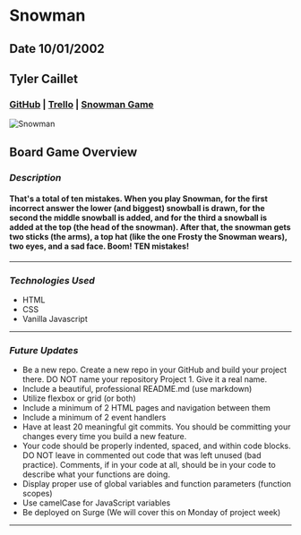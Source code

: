 # Snowman

## Date 10/01/2002

## Tyler Caillet

### [GitHub](https://github.com/tylercaillet/Snowman) | [Trello](https://trello.com/b/aKWSHYKP/snowman) | [Snowman Game](pretty-snowman.surge.sh)

![Snowman](https://i.ytimg.com/vi/8dRFwpWuRDs/maxresdefault.jpg)

## Board Game Overview

### **_Description_**

#### That's a total of ten mistakes. When you play Snowman, for the first incorrect answer the lower (and biggest) snowball is drawn, for the second the middle snowball is added, and for the third a snowball is added at the top (the head of the snowman). After that, the snowman gets two sticks (the arms), a top hat (like the one Frosty the Snowman wears), two eyes, and a sad face. Boom! TEN mistakes!

---

### **_Technologies Used_**

- HTML
- CSS
- Vanilla Javascript

---

### **_Future Updates_**

- Be a new repo. Create a new repo in your GitHub and build your project there. DO NOT name your repository Project 1. Give it a real name.
- Include a beautiful, professional README.md (use markdown)
- Utilize flexbox or grid (or both)
- Include a minimum of 2 HTML pages and navigation between them
- Include a minimum of 2 event handlers
- Have at least 20 meaningful git commits. You should be committing your changes every time you build a new feature.
- Your code should be properly indented, spaced, and within code blocks. DO NOT leave in commented out code that was left unused (bad practice). Comments, if in your code at all, should be in your code to describe what your functions are doing.
- Display proper use of global variables and function parameters (function scopes)
- Use camelCase for JavaScript variables
- Be deployed on Surge (We will cover this on Monday of project week)

---
